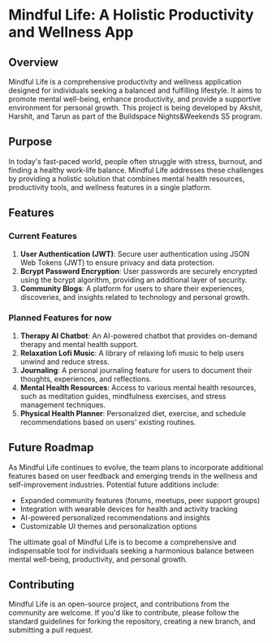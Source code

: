 # Mindful Life: A Holistic Productivity and Wellness App

## Overview

Mindful Life is a comprehensive productivity and wellness application designed for individuals seeking a balanced and fulfilling lifestyle. It aims to promote mental well-being, enhance productivity, and provide a supportive environment for personal growth. This project is being developed by Akshit, Harshit, and Tarun as part of the Buildspace Nights&Weekends S5 program.

## Purpose

In today's fast-paced world, people often struggle with stress, burnout, and finding a healthy work-life balance. Mindful Life addresses these challenges by providing a holistic solution that combines mental health resources, productivity tools, and wellness features in a single platform.

## Features

### Current Features

1. **User Authentication (JWT)**: Secure user authentication using JSON Web Tokens (JWT) to ensure privacy and data protection.
2. **Bcrypt Password Encryption**: User passwords are securely encrypted using the bcrypt algorithm, providing an additional layer of security.
3. **Community Blogs**: A platform for users to share their experiences, discoveries, and insights related to technology and personal growth.

### Planned Features for now

1. **Therapy AI Chatbot**: An AI-powered chatbot that provides on-demand therapy and mental health support.
2. **Relaxation Lofi Music**: A library of relaxing lofi music to help users unwind and reduce stress.
3. **Journaling**: A personal journaling feature for users to document their thoughts, experiences, and reflections.
4. **Mental Health Resources**: Access to various mental health resources, such as meditation guides, mindfulness exercises, and stress management techniques.
5. **Physical Health Planner**: Personalized diet, exercise, and schedule recommendations based on users' existing routines.

## Future Roadmap

As Mindful Life continues to evolve, the team plans to incorporate additional features based on user feedback and emerging trends in the wellness and self-improvement industries. Potential future additions include:

- Expanded community features (forums, meetups, peer support groups)
- Integration with wearable devices for health and activity tracking
- AI-powered personalized recommendations and insights
- Customizable UI themes and personalization options

The ultimate goal of Mindful Life is to become a comprehensive and indispensable tool for individuals seeking a harmonious balance between mental well-being, productivity, and personal growth.

## Contributing

Mindful Life is an open-source project, and contributions from the community are welcome. If you'd like to contribute, please follow the standard guidelines for forking the repository, creating a new branch, and submitting a pull request.
